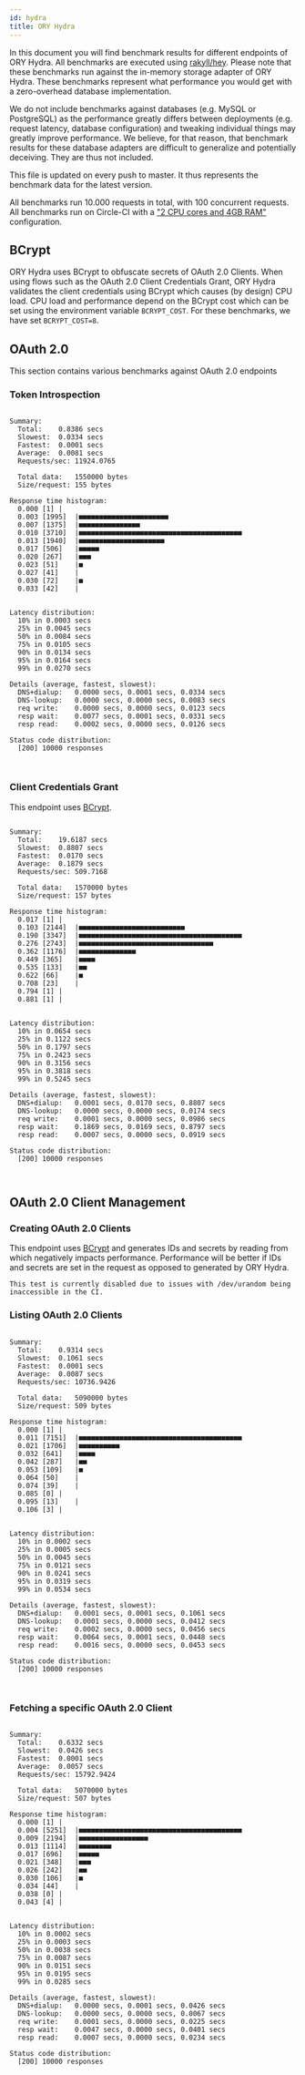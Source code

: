 ```yaml
---
id: hydra
title: ORY Hydra
---
```


In this document you will find benchmark results for different endpoints of ORY Hydra. All benchmarks are executed
using [rakyll/hey](https://github.com/rakyll/hey). Please note that these benchmarks run against the in-memory storage
adapter of ORY Hydra. These benchmarks represent what performance you would get with a zero-overhead database implementation.

We do not include benchmarks against databases (e.g. MySQL or PostgreSQL) as the performance greatly differs between
deployments (e.g. request latency, database configuration) and tweaking individual things may greatly improve performance.
We believe, for that reason, that benchmark results for these database adapters are difficult to generalize and potentially
deceiving. They are thus not included.

This file is updated on every push to master. It thus represents the benchmark data for the latest version.

All benchmarks run 10.000 requests in total, with 100 concurrent requests. All benchmarks run on Circle-CI with a
["2 CPU cores and 4GB RAM"](https://support.circleci.com/hc/en-us/articles/360000489307-Why-do-my-tests-take-longer-to-run-on-CircleCI-than-locally-)
configuration.

## BCrypt

ORY Hydra uses BCrypt to obfuscate secrets of OAuth 2.0 Clients. When using flows such as the OAuth 2.0 Client Credentials
Grant, ORY Hydra validates the client credentials using BCrypt which causes (by design) CPU load. CPU load and performance
depend on the BCrypt cost which can be set using the environment variable `BCRYPT_COST`. For these benchmarks,
we have set `BCRYPT_COST=8`.

## OAuth 2.0

This section contains various benchmarks against OAuth 2.0 endpoints

### Token Introspection

```

Summary:
  Total:	0.8386 secs
  Slowest:	0.0334 secs
  Fastest:	0.0001 secs
  Average:	0.0081 secs
  Requests/sec:	11924.0765
  
  Total data:	1550000 bytes
  Size/request:	155 bytes

Response time histogram:
  0.000 [1]	|
  0.003 [1995]	|■■■■■■■■■■■■■■■■■■■■■■
  0.007 [1375]	|■■■■■■■■■■■■■■■
  0.010 [3710]	|■■■■■■■■■■■■■■■■■■■■■■■■■■■■■■■■■■■■■■■■
  0.013 [1940]	|■■■■■■■■■■■■■■■■■■■■■
  0.017 [506]	|■■■■■
  0.020 [267]	|■■■
  0.023 [51]	|■
  0.027 [41]	|
  0.030 [72]	|■
  0.033 [42]	|


Latency distribution:
  10% in 0.0003 secs
  25% in 0.0045 secs
  50% in 0.0084 secs
  75% in 0.0105 secs
  90% in 0.0134 secs
  95% in 0.0164 secs
  99% in 0.0270 secs

Details (average, fastest, slowest):
  DNS+dialup:	0.0000 secs, 0.0001 secs, 0.0334 secs
  DNS-lookup:	0.0000 secs, 0.0000 secs, 0.0083 secs
  req write:	0.0000 secs, 0.0000 secs, 0.0123 secs
  resp wait:	0.0077 secs, 0.0001 secs, 0.0331 secs
  resp read:	0.0002 secs, 0.0000 secs, 0.0126 secs

Status code distribution:
  [200]	10000 responses



```

### Client Credentials Grant

This endpoint uses [BCrypt](#bcrypt).

```

Summary:
  Total:	19.6187 secs
  Slowest:	0.8807 secs
  Fastest:	0.0170 secs
  Average:	0.1879 secs
  Requests/sec:	509.7168
  
  Total data:	1570000 bytes
  Size/request:	157 bytes

Response time histogram:
  0.017 [1]	|
  0.103 [2144]	|■■■■■■■■■■■■■■■■■■■■■■■■■■
  0.190 [3347]	|■■■■■■■■■■■■■■■■■■■■■■■■■■■■■■■■■■■■■■■■
  0.276 [2743]	|■■■■■■■■■■■■■■■■■■■■■■■■■■■■■■■■■
  0.362 [1176]	|■■■■■■■■■■■■■■
  0.449 [365]	|■■■■
  0.535 [133]	|■■
  0.622 [66]	|■
  0.708 [23]	|
  0.794 [1]	|
  0.881 [1]	|


Latency distribution:
  10% in 0.0654 secs
  25% in 0.1122 secs
  50% in 0.1797 secs
  75% in 0.2423 secs
  90% in 0.3156 secs
  95% in 0.3818 secs
  99% in 0.5245 secs

Details (average, fastest, slowest):
  DNS+dialup:	0.0001 secs, 0.0170 secs, 0.8807 secs
  DNS-lookup:	0.0000 secs, 0.0000 secs, 0.0174 secs
  req write:	0.0001 secs, 0.0000 secs, 0.0986 secs
  resp wait:	0.1869 secs, 0.0169 secs, 0.8797 secs
  resp read:	0.0007 secs, 0.0000 secs, 0.0919 secs

Status code distribution:
  [200]	10000 responses



```

## OAuth 2.0 Client Management

### Creating OAuth 2.0 Clients

This endpoint uses [BCrypt](#bcrypt) and generates IDs and secrets by reading from  which negatively impacts
performance. Performance will be better if IDs and secrets are set in the request as opposed to generated by ORY Hydra.

```
This test is currently disabled due to issues with /dev/urandom being inaccessible in the CI.
```

### Listing OAuth 2.0 Clients

```

Summary:
  Total:	0.9314 secs
  Slowest:	0.1061 secs
  Fastest:	0.0001 secs
  Average:	0.0087 secs
  Requests/sec:	10736.9426
  
  Total data:	5090000 bytes
  Size/request:	509 bytes

Response time histogram:
  0.000 [1]	|
  0.011 [7151]	|■■■■■■■■■■■■■■■■■■■■■■■■■■■■■■■■■■■■■■■■
  0.021 [1706]	|■■■■■■■■■■
  0.032 [641]	|■■■■
  0.042 [287]	|■■
  0.053 [109]	|■
  0.064 [50]	|
  0.074 [39]	|
  0.085 [0]	|
  0.095 [13]	|
  0.106 [3]	|


Latency distribution:
  10% in 0.0002 secs
  25% in 0.0005 secs
  50% in 0.0045 secs
  75% in 0.0121 secs
  90% in 0.0241 secs
  95% in 0.0319 secs
  99% in 0.0534 secs

Details (average, fastest, slowest):
  DNS+dialup:	0.0001 secs, 0.0001 secs, 0.1061 secs
  DNS-lookup:	0.0001 secs, 0.0000 secs, 0.0412 secs
  req write:	0.0002 secs, 0.0000 secs, 0.0456 secs
  resp wait:	0.0064 secs, 0.0001 secs, 0.0448 secs
  resp read:	0.0016 secs, 0.0000 secs, 0.0453 secs

Status code distribution:
  [200]	10000 responses



```

### Fetching a specific OAuth 2.0 Client

```

Summary:
  Total:	0.6332 secs
  Slowest:	0.0426 secs
  Fastest:	0.0001 secs
  Average:	0.0057 secs
  Requests/sec:	15792.9424
  
  Total data:	5070000 bytes
  Size/request:	507 bytes

Response time histogram:
  0.000 [1]	|
  0.004 [5251]	|■■■■■■■■■■■■■■■■■■■■■■■■■■■■■■■■■■■■■■■■
  0.009 [2194]	|■■■■■■■■■■■■■■■■■
  0.013 [1114]	|■■■■■■■■
  0.017 [696]	|■■■■■
  0.021 [348]	|■■■
  0.026 [242]	|■■
  0.030 [106]	|■
  0.034 [44]	|
  0.038 [0]	|
  0.043 [4]	|


Latency distribution:
  10% in 0.0002 secs
  25% in 0.0003 secs
  50% in 0.0038 secs
  75% in 0.0087 secs
  90% in 0.0151 secs
  95% in 0.0195 secs
  99% in 0.0285 secs

Details (average, fastest, slowest):
  DNS+dialup:	0.0000 secs, 0.0001 secs, 0.0426 secs
  DNS-lookup:	0.0000 secs, 0.0000 secs, 0.0067 secs
  req write:	0.0001 secs, 0.0000 secs, 0.0225 secs
  resp wait:	0.0047 secs, 0.0000 secs, 0.0401 secs
  resp read:	0.0007 secs, 0.0000 secs, 0.0234 secs

Status code distribution:
  [200]	10000 responses



```
